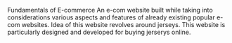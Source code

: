 Fundamentals of E-commerce
An e-com website built while taking into considerations various aspects and features of already existing popular e-com websites. Idea of this website revolves around jerseys.
This website is particularly designed and developed for buying jerserys online.
